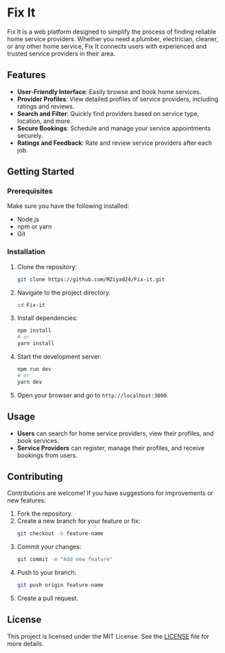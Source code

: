 
# **Fix It**

Fix It is a web platform designed to simplify the process of finding reliable home service providers. Whether you need a plumber, electrician, cleaner, or any other home service, Fix It connects users with experienced and trusted service providers in their area.

## **Features**

- **User-Friendly Interface**: Easily browse and book home services.
- **Provider Profiles**: View detailed profiles of service providers, including ratings and reviews.
- **Search and Filter**: Quickly find providers based on service type, location, and more.
- **Secure Bookings**: Schedule and manage your service appointments securely.
- **Ratings and Feedback**: Rate and review service providers after each job.

## **Getting Started**

### **Prerequisites**
Make sure you have the following installed:
- Node.js
- npm or yarn
- Git

### **Installation**
1. Clone the repository:
   ```bash
   git clone https://github.com/MZiyad24/Fix-it.git
   ```
2. Navigate to the project directory:
   ```bash
   cd Fix-it
   ```
3. Install dependencies:
   ```bash
   npm install
   # or
   yarn install
   ```

4. Start the development server:
   ```bash
   npm run dev
   # or
   yarn dev
   ```

5. Open your browser and go to `http://localhost:3000`.

## **Usage**

- **Users** can search for home service providers, view their profiles, and book services.
- **Service Providers** can register, manage their profiles, and receive bookings from users.

## **Contributing**

Contributions are welcome! If you have suggestions for improvements or new features:
1. Fork the repository.
2. Create a new branch for your feature or fix:
   ```bash
   git checkout -b feature-name
   ```
3. Commit your changes:
   ```bash
   git commit -m "Add new feature"
   ```
4. Push to your branch:
   ```bash
   git push origin feature-name
   ```
5. Create a pull request.

## **License**

This project is licensed under the MIT License. See the [LICENSE](LICENSE) file for more details.

